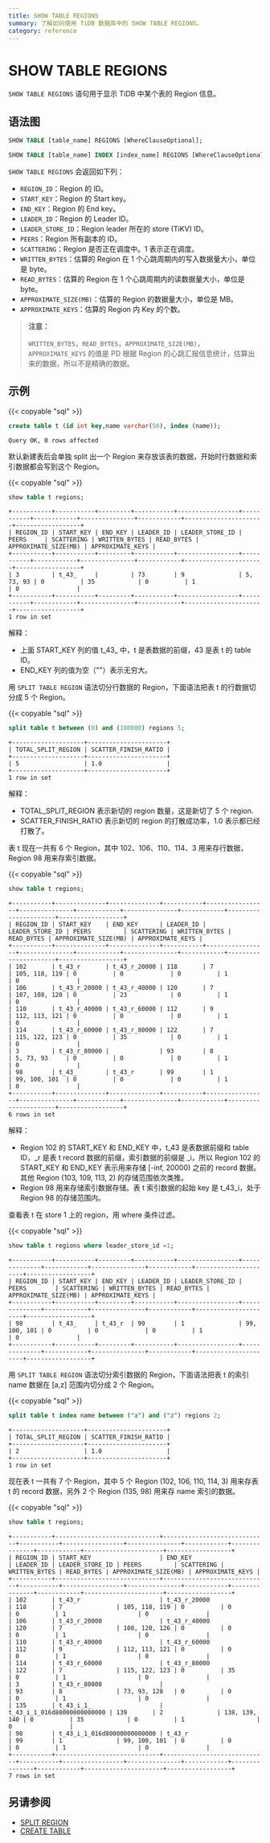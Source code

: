 ```yaml
---
title: SHOW TABLE REGIONS
summary: 了解如何使用 TiDB 数据库中的 SHOW TABLE REGIONS。
category: reference
---
```


# SHOW TABLE REGIONS

`SHOW TABLE REGIONS` 语句用于显示 TiDB 中某个表的 Region 信息。

## 语法图

```sql
SHOW TABLE [table_name] REGIONS [WhereClauseOptional];

SHOW TABLE [table_name] INDEX [index_name] REGIONS [WhereClauseOptional];
```

`SHOW TABLE REGIONS` 会返回如下列：

* `REGION_ID`：Region 的 ID。
* `START_KEY`：Region 的 Start key。
* `END_KEY`：Region 的 End key。
* `LEADER_ID`：Region 的 Leader ID。
* `LEADER_STORE_ID`：Region leader 所在的 store (TiKV) ID。
* `PEERS`：Region 所有副本的 ID。
* `SCATTERING`：Region 是否正在调度中。1 表示正在调度。
* `WRITTEN_BYTES`：估算的 Region 在 1 个心跳周期内的写入数据量大小，单位是 byte。
* `READ_BYTES`：估算的 Region 在 1 个心跳周期内的读数据量大小，单位是 byte。
* `APPROXIMATE_SIZE(MB)`：估算的 Region 的数据量大小，单位是 MB。
* `APPROXIMATE_KEYS`：估算的 Region 内 Key 的个数。

> **注意：**
> 
> `WRITTEN_BYTES`，`READ_BYTES`，`APPROXIMATE_SIZE(MB)`，`APPROXIMATE_KEYS` 的值是 PD 根据 Region 的心跳汇报信息统计，估算出来的数据，所以不是精确的数据。

## 示例

{{< copyable "sql" >}}

```sql
create table t (id int key,name varchar(50), index (name));
```

```
Query OK, 0 rows affected
```

默认新建表后会单独 split 出一个 Region 来存放该表的数据，开始时行数据和索引数据都会写到这个 Region。

{{< copyable "sql" >}}

```sql
show table t regions;
```

```
+-----------+-----------+---------+-----------+-----------------+-----------+------------+---------------+------------+----------------------+------------------+
| REGION_ID | START_KEY | END_KEY | LEADER_ID | LEADER_STORE_ID | PEERS     | SCATTERING | WRITTEN_BYTES | READ_BYTES | APPROXIMATE_SIZE(MB) | APPROXIMATE_KEYS |
+-----------+-----------+---------+-----------+-----------------+-----------+------------+---------------+------------+----------------------+------------------+
| 3         | t_43_     |         | 73        | 9               | 5, 73, 93 | 0          | 35            | 0          | 1                    | 0                |
+-----------+-----------+---------+-----------+-----------------+-----------+------------+---------------+------------+----------------------+------------------+
1 row in set
```

解释：

- 上面 START_KEY 列的值 t_43_ 中，t 是表数据的前缀，43 是表 t 的 table ID。
- END_KEY 列的值为空（""）表示无穷大。

用 `SPLIT TABLE REGION` 语法切分行数据的 Region，下面语法把表 t 的行数据切分成 5 个 Region。

{{< copyable "sql" >}}

```sql
split table t between (0) and (100000) regions 5;
```

```
+--------------------+----------------------+
| TOTAL_SPLIT_REGION | SCATTER_FINISH_RATIO |
+--------------------+----------------------+
| 5                  | 1.0                  |
+--------------------+----------------------+
1 row in set
```

解释：

- TOTAL_SPLIT_REGION 表示新切的 region 数量，这是新切了 5 个 region.
- SCATTER_FINISH_RATIO 表示新切的 region 的打散成功率，1.0 表示都已经打散了。

表 t 现在一共有 6 个 Region，其中 102、106、110、114、3 用来存行数据，Region 98 用来存索引数据。

{{< copyable "sql" >}}

```sql
show table t regions;
```

```
+-----------+--------------+--------------+-----------+-----------------+---------------+------------+---------------+------------+----------------------+------------------+
| REGION_ID | START_KEY    | END_KEY      | LEADER_ID | LEADER_STORE_ID | PEERS         | SCATTERING | WRITTEN_BYTES | READ_BYTES | APPROXIMATE_SIZE(MB) | APPROXIMATE_KEYS |
+-----------+--------------+--------------+-----------+-----------------+---------------+------------+---------------+------------+----------------------+------------------+
| 102       | t_43_r       | t_43_r_20000 | 118       | 7               | 105, 118, 119 | 0          | 0             | 0          | 1                    | 0                |
| 106       | t_43_r_20000 | t_43_r_40000 | 120       | 7               | 107, 108, 120 | 0          | 23            | 0          | 1                    | 0                |
| 110       | t_43_r_40000 | t_43_r_60000 | 112       | 9               | 112, 113, 121 | 0          | 0             | 0          | 1                    | 0                |
| 114       | t_43_r_60000 | t_43_r_80000 | 122       | 7               | 115, 122, 123 | 0          | 35            | 0          | 1                    | 0                |
| 3         | t_43_r_80000 |              | 93        | 8               | 5, 73, 93     | 0          | 0             | 0          | 1                    | 0                |
| 98        | t_43_        | t_43_r       | 99        | 1               | 99, 100, 101  | 0          | 0             | 0          | 1                    | 0                |
+-----------+--------------+--------------+-----------+-----------------+---------------+------------+---------------+------------+----------------------+------------------+
6 rows in set
```

解释：

- Region 102 的 START_KEY 和 END_KEY 中，t_43 是表数据前缀和 table ID，_r 是表 t record 数据的前缀，索引数据的前缀是 _i，所以 Region 102 的 START_KEY 和 END_KEY 表示用来存储 [-inf, 20000) 之前的 record 数据。其他 Region (103, 109, 113, 2) 的存储范围依次类推。
- Region 98 用来存储索引数据存储。表 t 索引数据的起始 key 是 t_43_i，处于 Region 98 的存储范围内。

查看表 t 在 store 1 上的 region，用 where 条件过滤。

{{< copyable "sql" >}}

```sql
show table t regions where leader_store_id =1;
```

```
+-----------+-----------+---------+-----------+-----------------+--------------+------------+---------------+------------+----------------------+------------------+
| REGION_ID | START_KEY | END_KEY | LEADER_ID | LEADER_STORE_ID | PEERS        | SCATTERING | WRITTEN_BYTES | READ_BYTES | APPROXIMATE_SIZE(MB) | APPROXIMATE_KEYS |
+-----------+-----------+---------+-----------+-----------------+--------------+------------+---------------+------------+----------------------+------------------+
| 98        | t_43_     | t_43_r  | 99        | 1               | 99, 100, 101 | 0          | 0             | 0          | 1                    | 0                |
+-----------+-----------+---------+-----------+-----------------+--------------+------------+---------------+------------+----------------------+------------------+
```

用 `SPLIT TABLE REGION` 语法切分索引数据的 Region，下面语法把表 t 的索引 name 数据在 [a,z] 范围内切分成 2 个 Region。

{{< copyable "sql" >}}

```sql
split table t index name between ("a") and ("z") regions 2;
```

```
+--------------------+----------------------+
| TOTAL_SPLIT_REGION | SCATTER_FINISH_RATIO |
+--------------------+----------------------+
| 2                  | 1.0                  |
+--------------------+----------------------+
1 row in set
```

现在表 t 一共有 7 个 Region，其中 5 个 Region (102, 106, 110, 114, 3) 用来存表 t 的 record 数据，另外 2 个 Region (135, 98) 用来存 name 索引的数据。

{{< copyable "sql" >}}

```sql
show table t regions;
```

```
+-----------+-----------------------------+-----------------------------+-----------+-----------------+---------------+------------+---------------+------------+----------------------+------------------+
| REGION_ID | START_KEY                   | END_KEY                     | LEADER_ID | LEADER_STORE_ID | PEERS         | SCATTERING | WRITTEN_BYTES | READ_BYTES | APPROXIMATE_SIZE(MB) | APPROXIMATE_KEYS |
+-----------+-----------------------------+-----------------------------+-----------+-----------------+---------------+------------+---------------+------------+----------------------+------------------+
| 102       | t_43_r                      | t_43_r_20000                | 118       | 7               | 105, 118, 119 | 0          | 0             | 0          | 1                    | 0                |
| 106       | t_43_r_20000                | t_43_r_40000                | 120       | 7               | 108, 120, 126 | 0          | 0             | 0          | 1                    | 0                |
| 110       | t_43_r_40000                | t_43_r_60000                | 112       | 9               | 112, 113, 121 | 0          | 0             | 0          | 1                    | 0                |
| 114       | t_43_r_60000                | t_43_r_80000                | 122       | 7               | 115, 122, 123 | 0          | 35            | 0          | 1                    | 0                |
| 3         | t_43_r_80000                |                             | 93        | 8               | 73, 93, 128   | 0          | 0             | 0          | 1                    | 0                |
| 135       | t_43_i_1_                   | t_43_i_1_016d80000000000000 | 139       | 2               | 138, 139, 140 | 0          | 35            | 0          | 1                    | 0                |
| 98        | t_43_i_1_016d80000000000000 | t_43_r                      | 99        | 1               | 99, 100, 101  | 0          | 0             | 0          | 1                    | 0                |
+-----------+-----------------------------+-----------------------------+-----------+-----------------+---------------+------------+---------------+------------+----------------------+------------------+
7 rows in set
```

## 另请参阅

* [SPLIT REGION](/dev/reference/sql/statements/split-region.md)
* [CREATE TABLE](/dev/reference/sql/statements/create-table.md)
